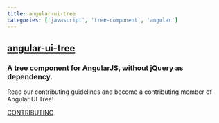 ```yaml
---
title: angular-ui-tree
categories: ['javascript', 'tree-component', 'angular']
---
```

## [angular-ui-tree](https://github.com/angular-ui-tree/angular-ui-tree)

### A tree component for AngularJS, without jQuery as dependency.


Read our contributing guidelines and become a contributing member of Angular UI Tree!

[CONTRIBUTING](https://github.com/angular-ui-tree/angular-ui-tree/blob/master/CONTRIBUTING.md)

